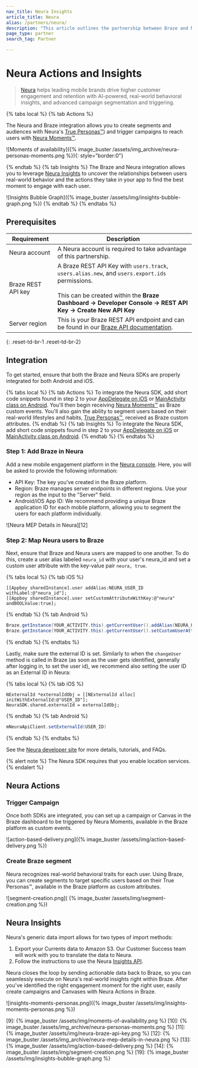 ```yaml
---
nav_title: Neura Insights
article_title: Neura
alias: /partners/neura/
description: "This article outlines the partnership between Braze and Neura Actions and Insights, a behavior intelligence platform, providing mobile brands the tools to drive higher customer engagement and retention."
page_type: partner
search_tag: Partner

---
```


# Neura Actions and Insights

> [Neura][1] helps leading mobile brands drive higher customer engagement and retention with AI-powered, real-world behavioral insights, and advanced campaign segmentation and triggering.

{% tabs local %}
{% tab Actions %}

The Neura and Braze integration allows you to create segments and audiences with Neura's [True Personas™](https://dev.theneura.com/api-reference/persona/?ref=braze)) and trigger campaigns to reach users with [Neura Moments™](https://dev.theneura.com/api-reference/situations-and-moments/?ref=braze).

![Moments of availability]({% image_buster /assets/img_archive/neura-personas-moments.png %}){: style="border:0"}

{% endtab %}
{% tab Insights %}
The Braze and Neura integration allows you to leverage [Neura Insights](https://www.theneura.com/neura-insights/?ref=braze) to uncover the relationships between users real-world behavior and the actions they take in your app to find the best moment to engage with each user.

![Insights Bubble Graph]({% image_buster /assets/img/insights-bubble-graph.png %})
{% endtab %}
{% endtabs %}

## Prerequisites

| Requirement | Description |
|---|---|
| Neura account | A Neura account is required to take advantage of this partnership. |
| Braze REST API key | A Braze REST API Key with `users.track`, `users.alias.new`, and `users.export.ids` permissions. <br><br> This can be created within the __Braze Dashboard -> Developer Console -> REST API Key -> Create New API Key__ |
| Server region | This is your Braze REST API endpoint and can be found in our [Braze API documentation]({{site.baseurl}}/api/basics/#endpoints). |
{: .reset-td-br-1 .reset-td-br-2}

## Integration

To get started, ensure that both the Braze and Neura SDKs are properly integrated for both Android and iOS. 

{% tabs local %}
{% tab Actions %}
To integrate the Neura SDK, add short code snippets found in step 2 to your [AppDelegate on iOS](https://dev.theneura.com/tutorials/ios/?ref=braze) or [MainActivity class on Android](https://dev.theneura.com/tutorials/android/?ref=braze). You'll then begin receiving [Neura Moments™](https://dev.theneura.com/api-reference/situations-and-moments/?ref=braze) as Braze custom events. You'll also gain the ability to segment users based on their real-world lifestyles and habits, [True Personas™](https://dev.theneura.com/api-reference/persona/?ref=braze), received as Braze custom attributes.
{% endtab %}
{% tab Insights %}
To integrate the Neura SDK, add short code snippets found in step 2 to your [AppDelegate on iOS](https://dev.theneura.com/tutorials/ios/?ref=braze) or [MainActivity class on Android](https://dev.theneura.com/tutorials/android/?ref=braze). 
{% endtab %}
{% endtabs %}

### Step 1: Add Braze in Neura

Add a new mobile engagement platform in the [Neura console][7]. Here, you will be asked to provide the following information:

- API Key: The key you've created in the Braze platform.
- Region: Braze manages server endpoints in different regions. Use your region as the input to the "Server" field.
- Android/iOS App ID: We recommend providing a unique Braze application ID for each mobile platform, allowing you to segment the users for each platform individually.

![Neura MEP Details in Neura][12]

### Step 2: Map Neura users to Braze

Next, ensure that Braze and Neura users are mapped to one another. To do this, create a user alias labeled `neura_id` with your user's neura_id and set a custom user attribute with the key-value pair `neura, true`.

{% tabs local %}
{% tab iOS %}
```objc
[[Appboy sharedInstance].user addAlias:NEURA_USER_ID withLabel:@"neura_id"];
[[Appboy sharedInstance].user setCustomAttributeWithKey:@"neura" andBOOLValue:true];
```
{% endtab %}
{% tab Android %}
```java
Braze.getInstance(YOUR_ACTIVITY.this).getCurrentUser().addAlias(NEURA_USER_ID, "neura_id");
Braze.getInstance(YOUR_ACTIVITY.this).getCurrentUser().setCustomUserAttribute("neura", true);
```
{% endtab %}
{% endtabs %}

Lastly, make sure the external ID is set. Similarly to when the `changeUser` method is called in Braze (as soon as the user gets identified, generally after logging in, to set the user id), we recommend also setting the user ID as an External ID in Neura:

{% tabs local %}
{% tab iOS %}
```objc
NExternalId *externalIdObj = [[NExternalId alloc] initWithExternalId:@"USER_ID"];
NeuraSDK.shared.externalId = externalIdObj;
```
{% endtab %}
{% tab Android %}
```java
mNeuraApiClient.setExternalId(USER_ID)
```
{% endtab %}
{% endtabs %}

See the [Neura developer site][8] for more details, tutorials, and FAQs.

{% alert note %}
The Neura SDK requires that you enable location services.
{% endalert %}

## Neura Actions

### Trigger Campaign 

Once both SDKs are integrated, you can set up a campaign or Canvas in the Braze dashboard to be triggered by Neura Moments, available in the Braze platform as custom events.

![action-based-delivery.png]({% image_buster /assets/img/action-based-delivery.png %})

### Create Braze segment

Neura recognizes real-world behavioral traits for each user. Using Braze, you can create segments to target specific users based on their True Personas™, available in the Braze platform as custom attributes.

![segment-creation.png]( {% image_buster /assets/img/segment-creation.png %})

## Neura Insights

Neura's generic data import allows for two types of import methods:

1. Export your Currents data to Amazon S3. Our Customer Success team will work with you to translate the data to Neura.
2. Follow the instructions to use the Neura [Insights API](https://dev.theneura.com/pages/how-to-use-engagement-api/?ref=braze).

Neura closes the loop by sending actionable data back to Braze, so you can seamlessly execute on Neura's real-world insights right within Braze.
After you've identified the right engagement moment for the right user, easily create campaigns and Canvases with Neura Actions in Braze.

![insights-moments-personas.png]({% image_buster /assets/img/insights-moments-personas.png %})

[1]: https://www.theneura.com/
[2]: https://dev.theneura.com/api-reference/persona/?ref=braze
[3]: https://dev.theneura.com/api-reference/situations-and-moments/?ref=braze
[4]: {{site.baseurl}}/partners/insights/behavioral_analytics/neura_insights
[5]: https://dev.theneura.com/tutorials/ios/?ref=braze
[6]: https://dev.theneura.com/tutorials/android/?ref=braze
[7]: https://dev.theneura.com/console/
[8]: https://dev.theneura.com/?ref=braze
[9]: {% image_buster /assets/img/moments-of-availability.png %}
[10]: {% image_buster /assets/img_archive/neura-personas-moments.png %}
[11]: {% image_buster /assets/img/neura-braze-api-key.png %}
[12]: {% image_buster /assets/img_archive/neura-mep-details-in-neura.png %}
[13]: {% image_buster /assets/img/action-based-delivery.png %}
[14]: {% image_buster /assets/img/segment-creation.png %}
[19]: {% image_buster /assets/img/insights-bubble-graph.png %}